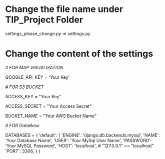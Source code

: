 # Change the file name under TIP_Project Folder

settings_please_change.py => settings.py

# Change the content of the settings

*# FOR MAP VISUALISATION*

GOOGLE_API_KEY = 'Your Key'



*# FOR S3 BUCKET*

ACCESS_KEY = "Your Key"

ACCESS_SECRET = "Your Access Secret"

BUCKET_NAME = "Your AWS Bucket Name"



*# FOR DataBase*

DATABASES = {
    'default': {
        'ENGINE': 'django.db.backends.mysql',
        'NAME': 'Your Database Name',
        'USER': 'Your MySql User Name',
        'PASSWORD': 'Your MySQL Password',
        'HOST': 'localhost',  # "127.0.0.1" == "localhost"
        'PORT': 3306,
    }
}